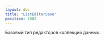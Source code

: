 ```yaml
---
layout: doc
title: "ListEditorBase"
position: 1002
---
```


Базовый тип редакторов коллекций данных.
